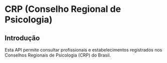 # CRP (Conselho Regional de Psicologia)

## Introdução

Esta API permite consultar profissionais e estabelecimentos registrados nos
Conselhos Regionais de Psicologia (CRP) do Brasil.
